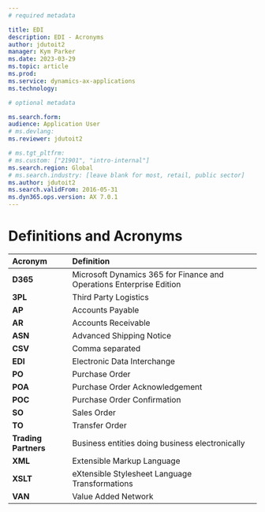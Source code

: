 ```yaml
---
# required metadata

title: EDI
description: EDI - Acronyms
author: jdutoit2
manager: Kym Parker
ms.date: 2023-03-29
ms.topic: article
ms.prod: 
ms.service: dynamics-ax-applications
ms.technology: 

# optional metadata

ms.search.form:  
audience: Application User
# ms.devlang: 
ms.reviewer: jdutoit2

# ms.tgt_pltfrm: 
# ms.custom: ["21901", "intro-internal"]
ms.search.region: Global
# ms.search.industry: [leave blank for most, retail, public sector]
ms.author: jdutoit2
ms.search.validFrom: 2016-05-31
ms.dyn365.ops.version: AX 7.0.1
---
```


# Definitions and Acronyms

Acronym	    | Definition
:--         |:--
**D365**	  | Microsoft Dynamics 365 for Finance and Operations Enterprise Edition
**3PL**	    | Third Party Logistics
**AP**	    | Accounts Payable
**AR**	    | Accounts Receivable
**ASN**	    | Advanced Shipping Notice
**CSV**	    | Comma separated 
**EDI**	    | Electronic Data Interchange
**PO**	    | Purchase Order
**POA**	    | Purchase Order Acknowledgement
**POC**	    | Purchase Order Confirmation
**SO**	    | Sales Order
**TO**	    | Transfer Order
**Trading Partners**	| Business entities doing business electronically
**XML**	    | Extensible Markup Language
**XSLT**    | eXtensible Stylesheet Language Transformations
**VAN**	    | Value Added Network

